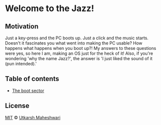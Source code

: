 # Welcome to the Jazz!

## Motivation
Just a key-press and the PC boots up. Just a click and the music starts. Doesn't it fascinates you what went into making the PC usable? How happens what happens when you boot up?! My answers to these questions were yes, so here I am, making an OS just for the heck of it! Also, if you're wondering 'why the name Jazz?', the answer is 'I just liked the sound of it (pun intended).'

## Table of contents
- [The boot sector](boot-sector)

## License
[MIT](https://github.com/UtkarshMe/Jazz/blob/master/LICENSE)
&copy; [Utkarsh Maheshwari](https://github.com/UtkarshMe)  
